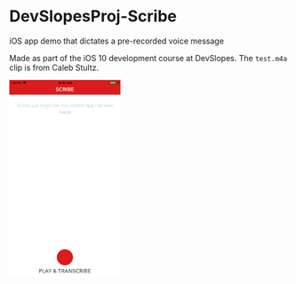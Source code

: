 # DevSlopesProj-Scribe
iOS app demo that dictates a pre-recorded voice message

Made as part of the iOS 10 development course at DevSlopes. The `test.m4a` clip is from Caleb Stultz. 

<img src="screenshot.png" alt="Screenshot" style="width: 200px;"/>